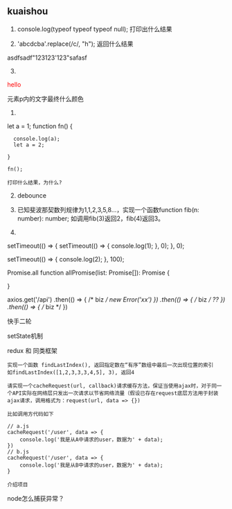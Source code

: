 ## kuaishou


1. console.log(typeof typeof typeof null); 打印出什么结果

2. 'abcdcba'.replace(/c/, "h"); 返回什么结果

asdfsadf"123123'123"safasf

3. 
<style>

   .classA { color:blue; }

   .classB { color:red;}

   </style>

   <p class="classB classA">hello</p>

元素p内的文字最终什么颜色


1.
let a = 1;
    function fn() {

      console.log(a);
      let a = 2;

    }

    fn();

    打印什么结果，为什么?

2. debounce

3. 已知斐波那契数列规律为1,1,2,3,5,8...，实现一个函数function fib(n: number): number; 如调用fib(3)返回2，fib(4)返回3。

4.
setTimeout(() => {
  setTimeout(() => {
    console.log(1);
  }, 0);
}, 0);

setTimeout(() => {
  console.log(2);
}, 100);


Promise.all
function allPromise(list: Promise<any>[]): Promise<any> {

}

axios.get('/api')
    .then(() => { /* biz */ new Error('xx') })
    .then(() => { /* biz */  ?? })
    .then(() => { /* biz */ })


快手二轮


setState机制

redux 和 同类框架



```
实现一个函数 findLastIndex(), 返回指定数在“有序”数组中最后一次出现位置的索引
如findLastIndex([1,2,3,3,3,4,5], 3), 返回4

```


```
请实现一个cacheRequest(url, callback)请求缓存方法，保证当使用ajax时，对于同一个API实际在网络层只发出一次请求以节省网络流量（假设已存在request底层方法用于封装ajax请求，调用格式为：request(url, data => {})

比如调用方代码如下

// a.js
cacheRequest('/user', data => {
    console.log('我是从A中请求的user，数据为' + data);
})
// b.js
cacheRequest('/user', data => {
    console.log('我是从B中请求的user，数据为' + data);
}
```

```
介绍项目
```

node怎么捕获异常？
